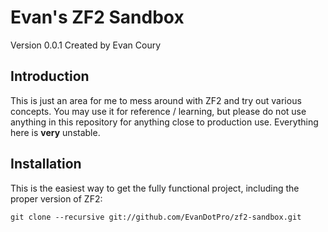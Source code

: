 Evan's ZF2 Sandbox
==================
Version 0.0.1 Created by Evan Coury

Introduction
------------
This is just an area for me to mess around with ZF2 and try out various
concepts. You may use it for reference / learning, but please do not use
anything in this repository for anything close to production use. Everything
here is **very** unstable.

Installation
------------
This is the easiest way to get the fully functional project, including the proper 
version of ZF2:

    git clone --recursive git://github.com/EvanDotPro/zf2-sandbox.git
